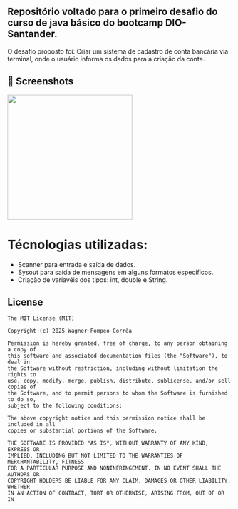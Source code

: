 ## Repositório voltado para o primeiro desafio do curso de java básico do bootcamp DIO-Santander.
O desafio proposto foi: Criar um sistema de cadastro de conta bancária via terminal, onde o usuário informa os dados para a criação da conta.


## :camera_flash: Screenshots
<!-- You can add more screenshots here if you like -->


<img src="https://github.com/user-attachments/assets/664b2f3b-defb-4a2a-b91f-08f4b8965c0c" width=280/>

# Técnologias utilizadas:
* Scanner para entrada e saída de dados.
* Sysout para saída de mensagens em alguns formatos especificos.
* Criação de variavéis dos tipos: int, double e String.


## License
```
The MIT License (MIT)

Copyright (c) 2025 Wagner Pompeo Corrêa

Permission is hereby granted, free of charge, to any person obtaining a copy of
this software and associated documentation files (the "Software"), to deal in
the Software without restriction, including without limitation the rights to
use, copy, modify, merge, publish, distribute, sublicense, and/or sell copies of
the Software, and to permit persons to whom the Software is furnished to do so,
subject to the following conditions:

The above copyright notice and this permission notice shall be included in all
copies or substantial portions of the Software.

THE SOFTWARE IS PROVIDED "AS IS", WITHOUT WARRANTY OF ANY KIND, EXPRESS OR
IMPLIED, INCLUDING BUT NOT LIMITED TO THE WARRANTIES OF MERCHANTABILITY, FITNESS
FOR A PARTICULAR PURPOSE AND NONINFRINGEMENT. IN NO EVENT SHALL THE AUTHORS OR
COPYRIGHT HOLDERS BE LIABLE FOR ANY CLAIM, DAMAGES OR OTHER LIABILITY, WHETHER
IN AN ACTION OF CONTRACT, TORT OR OTHERWISE, ARISING FROM, OUT OF OR IN



